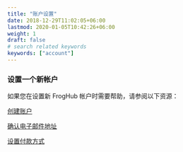 ```yaml
---
title: "账户设置"
date: 2018-12-29T11:02:05+06:00
lastmod: 2020-01-05T10:42:26+06:00
weight: 1
draft: false
# search related keywords
keywords: ["account"]
---
```


### 设置一个新帐户

如果您在设置新 FrogHub 帐户时需要帮助，请参阅以下资源：

[创建账户]()

[确认电子邮件地址]()

[设置付款方式]()